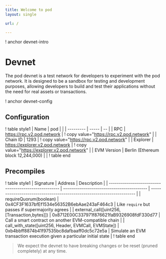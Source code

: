 ```yaml
---
title: Welcome to pod
layout: single

url: /

---
```

! anchor devnet-intro 
# Devnet 
The pod devnet is a test network for developers to experiment 
with the pod network. It is designed to be a sandbox for testing 
and development purposes, allowing developers to build and test 
their applications without the need for real assets or transactions.

! anchor devnet-config

## Configuration

! table style1 
| Name | pod |    |
| --------- | ----- | -- |
| RPC | https://rpc.v2.pod.network | ! copy value="https://rpc.v2.pod.network" |
| Chain ID | 1293 | ! copy value="https://rpc.v2.pod.network" |
| Explorer | https://explorer.v2.pod.network | ! copy value="https://explorer.v2.pod.network" |
| EVM Version | Berlin (Ethereum block 12,244,000) | |
! table end   

## Precompiles

! table style1
| Signature                                             | Address                                    | Description                                                            |
| ----------------------------------------------------- | ------------------------------------------ | ---------------------------------------------------------------------- |
| requireQuorum(boolean)                                | 0x4CF3F1637bfEf1534e56352B6ebAae243aF464c3 | Like `require` but passes if supermajority agrees                      |
| external_call([uint256, [Transaction,bytes]])         | 0x8712E00C337971f876621faB9326908fdF330d77 | Call a smart contract on another EVM-compatible chain                  |
| call_with_state([uint256, Header, EVMCall, EVMState]) | 0xb4bbff8874b41f97535bc8dafbaaff0dc5c72e5a | Simulate an EVM transaction execution given a particular initial state |
! table end

> We expect the devnet to have breaking changes or be reset (pruned completely) at any time. 
